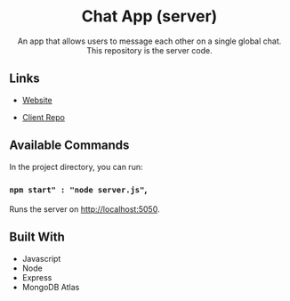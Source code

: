 <h1 align="center">Chat App (server)</h1>

<p align="center">An app that allows users to message each other on a single global chat. This repository is the server code.</p>

## Links

- [Website](https://chat-app-client-vlae.onrender.com)

- [Client Repo](https://github.com/cyoung-sudo/chat-app-client)

## Available Commands

In the project directory, you can run:

### `npm start" : "node server.js"`,

Runs the server on [http://localhost:5050](http://localhost:5050).

## Built With

- Javascript
- Node
- Express
- MongoDB Atlas